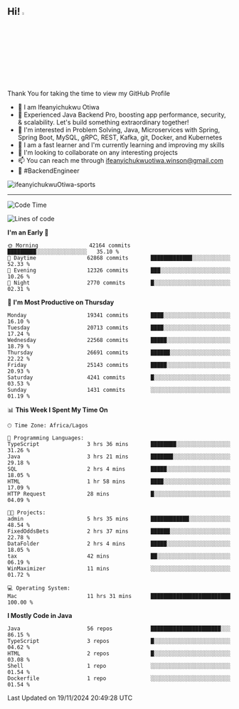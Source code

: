 <!-- BLOG-POST-LIST:START --><!-- BLOG-POST-LIST:END -->

## Hi! <img src="https://media.giphy.com/media/hvRJCLFzcasrR4ia7z/giphy.gif" width="4%"> 

Thank You for taking the time to view my GitHub Profile

- 👋 I am Ifeanyichukwu Otiwa
- 🚀 Experienced Java Backend Pro, boosting app performance, security, & scalability. Let's build something extraordinary together!
- 👀 I'm interested in Problem Solving, Java, Microservices with Spring, Spring Boot, MySQL, gRPC, REST, Kafka, git, Docker, and Kubernetes
- 🌱 I am a fast learner and I'm currently learning and improving my skills
- 💞️ I'm looking to collaborate on any interesting projects
- 📫 You can reach me through ifeanyichukwuotiwa.winson@gmail.com
- 🚀 #BackendEngineer

<p align="left" marginTop="10px"> <img src="https://komarev.com/ghpvc/?username=ifeanyichukwuOtiwa-sports&label=Profile%20views&color=0e75b6&style=for-the-badge" alt="ifeanyichukwuOtiwa-sports" /> </p>

***

<!--START_SECTION:waka-->
![Code Time](http://img.shields.io/badge/Code%20Time-3%2C139%20hrs%2031%20mins-blue)

![Lines of code](https://img.shields.io/badge/From%20Hello%20World%20I%27ve%20Written-30.3%20million%20lines%20of%20code-blue)

**I'm an Early 🐤** 

```text
🌞 Morning                42164 commits       █████████░░░░░░░░░░░░░░░░   35.10 % 
🌆 Daytime                62868 commits       █████████████░░░░░░░░░░░░   52.33 % 
🌃 Evening                12326 commits       ███░░░░░░░░░░░░░░░░░░░░░░   10.26 % 
🌙 Night                  2770 commits        █░░░░░░░░░░░░░░░░░░░░░░░░   02.31 % 
```
📅 **I'm Most Productive on Thursday** 

```text
Monday                   19341 commits       ████░░░░░░░░░░░░░░░░░░░░░   16.10 % 
Tuesday                  20713 commits       ████░░░░░░░░░░░░░░░░░░░░░   17.24 % 
Wednesday                22568 commits       █████░░░░░░░░░░░░░░░░░░░░   18.79 % 
Thursday                 26691 commits       ██████░░░░░░░░░░░░░░░░░░░   22.22 % 
Friday                   25143 commits       █████░░░░░░░░░░░░░░░░░░░░   20.93 % 
Saturday                 4241 commits        █░░░░░░░░░░░░░░░░░░░░░░░░   03.53 % 
Sunday                   1431 commits        ░░░░░░░░░░░░░░░░░░░░░░░░░   01.19 % 
```


📊 **This Week I Spent My Time On** 

```text
🕑︎ Time Zone: Africa/Lagos

💬 Programming Languages: 
TypeScript               3 hrs 36 mins       ████████░░░░░░░░░░░░░░░░░   31.26 % 
Java                     3 hrs 21 mins       ███████░░░░░░░░░░░░░░░░░░   29.18 % 
SQL                      2 hrs 4 mins        █████░░░░░░░░░░░░░░░░░░░░   18.05 % 
HTML                     1 hr 58 mins        ████░░░░░░░░░░░░░░░░░░░░░   17.09 % 
HTTP Request             28 mins             █░░░░░░░░░░░░░░░░░░░░░░░░   04.09 % 

🐱‍💻 Projects: 
admin                    5 hrs 35 mins       ████████████░░░░░░░░░░░░░   48.54 % 
FixedOddsBets            2 hrs 37 mins       ██████░░░░░░░░░░░░░░░░░░░   22.78 % 
DataFolder               2 hrs 4 mins        █████░░░░░░░░░░░░░░░░░░░░   18.05 % 
tax                      42 mins             ██░░░░░░░░░░░░░░░░░░░░░░░   06.19 % 
WinMaximizer             11 mins             ░░░░░░░░░░░░░░░░░░░░░░░░░   01.72 % 

💻 Operating System: 
Mac                      11 hrs 31 mins      █████████████████████████   100.00 % 
```

**I Mostly Code in Java** 

```text
Java                     56 repos            ██████████████████████░░░   86.15 % 
TypeScript               3 repos             █░░░░░░░░░░░░░░░░░░░░░░░░   04.62 % 
HTML                     2 repos             █░░░░░░░░░░░░░░░░░░░░░░░░   03.08 % 
Shell                    1 repo              ░░░░░░░░░░░░░░░░░░░░░░░░░   01.54 % 
Dockerfile               1 repo              ░░░░░░░░░░░░░░░░░░░░░░░░░   01.54 % 
```




 Last Updated on 19/11/2024 20:49:28 UTC
<!--END_SECTION:waka-->

<!--
<p align="center">
![trophy](https://github-profile-trophy.vercel.app/?username=ifeanyichukwuOtiwa-sports&theme=onedark) (https://github.com/ryo-ma/github-profile-trophy)
</p>
-->

<!---
ifeanyi-otiwa/ifeanyi-otiwa is a ✨ special ✨ repository because its `README.md` (this file) appears on your GitHub profile.
You can click the Preview link to take a look at your changes.
--->

